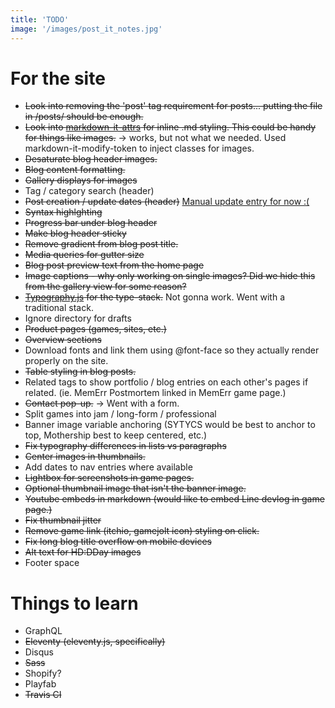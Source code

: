 ```yaml
---
title: 'TODO'
image: '/images/post_it_notes.jpg'
---
```


# For the site

* ~~Look into removing the 'post' tag requirement for posts... putting the file in /posts/ should be enough.~~
* ~~Look into [markdown-it-attrs](https://www.npmjs.com/package/markdown-it-attrs) for inline .md styling. This could be handy for things like images.~~ -> works, but not what we needed. Used markdown-it-modify-token to inject classes for images.
* ~~Desaturate blog header images.~~
* ~~Blog content formatting.~~
* ~~Gallery displays for images~~
* Tag / category search (header)
* ~~Post creation / update dates (header)~~ [Manual update entry for now :(](https://github.com/11ty/eleventy/issues/443)
* ~~Syntax highlghting~~
* ~~Progress bar under blog header~~
* ~~Make blog header sticky~~
* ~~Remove gradient from blog post title.~~
* ~~Media queries for gutter size~~
* ~~Blog post preview text from the home page~~
* ~~Image captions - why only working on single images? Did we hide this from the gallery view for some reason?~~
* ~~[Typography.js](https://kyleamathews.github.io/typography.js/) for the type-stack.~~ Not gonna work. Went with a traditional stack.
* Ignore directory for drafts
* ~~Product pages (games, sites, etc.)~~
* ~~Overview sections~~
* Download fonts and link them using @font-face so they actually render properly on the site.
* ~~Table styling in blog posts.~~
* Related tags to show portfolio / blog entries on each other's pages if related. (ie. MemErr Postmortem linked in MemErr game page.)
* ~~Contact pop-up.~~ -> Went with a form.
* Split games into jam / long-form / professional
* Banner image variable anchoring (SYTYCS would be best to anchor to top, Mothership best to keep centered, etc.)
* ~~Fix typography differences in lists vs paragraphs~~
* ~~Center images in thumbnails.~~
* Add dates to nav entries where available
* ~~Lightbox for screenshots in game pages.~~
* ~~Optional thumbnail image that isn't the banner image.~~
* ~~Youtube embeds in markdown (would like to embed Line devlog in game page.)~~
* ~~Fix thumbnail jitter~~
* ~~Remove game link (itchio, gamejolt icon) styling on click.~~
* ~~Fix long blog title overflow on mobile devices~~
* ~~Alt text for HD:DDay images~~
* Footer space

# Things to learn

* GraphQL
* ~~Eleventy (eleventy.js, specifically)~~
* Disqus
* ~~Sass~~
* Shopify?
* Playfab
* ~~Travis CI~~